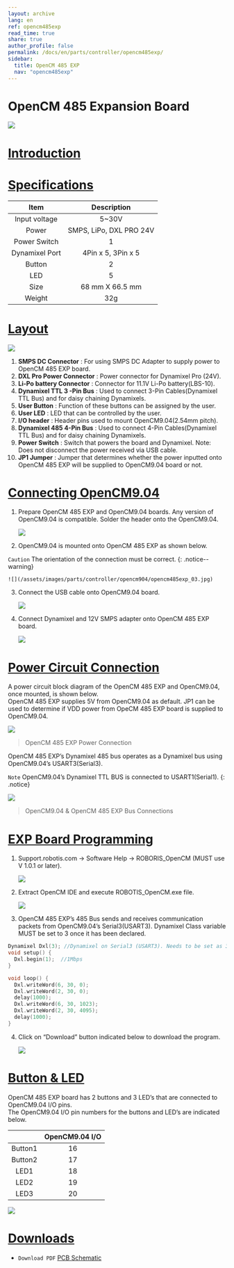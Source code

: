 ```yaml
---
layout: archive
lang: en
ref: opencm485exp
read_time: true
share: true
author_profile: false
permalink: /docs/en/parts/controller/opencm485exp/
sidebar:
  title: OpenCM 485 EXP
  nav: "opencm485exp"
---
```


# OpenCM 485 Expansion Board

![](/assets/images/parts/controller/opencm904/opencm485exp_product.jpg)

# [Introduction](#introduction)

# [Specifications](#specifications)

|Item|Description|
|:---:|:---:|
|Input voltage|5~30V|
|Power|SMPS, LiPo, DXL PRO 24V|
|Power Switch|1|
|Dynamixel Port|4Pin x 5, 3Pin x 5|
|Button|2|
|LED|5|
|Size|68 mm X 66.5 mm|
|Weight|32g|

# [Layout](#layout)

![](/assets/images/parts/controller/opencm904/opencm485exp_01.jpg)

1. **SMPS DC Connector** : For using SMPS DC Adapter to supply power to OpenCM 485 EXP board.
2. **DXL Pro Power Connector** : Power connector for Dynamixel Pro (24V).
3. **Li-Po battery Connector** : Connector for 11.1V Li-Po battery(LBS-10).
4. **Dynamixel TTL 3 -Pin Bus** : Used to connect 3-Pin Cables(Dynamixel TTL Bus) and for daisy chaining Dynamixels.
5. **User Button** : Function of these buttons can be assigned by the user.
6. **User LED** : LED that can be controlled by the user.
7. **I/O header** : Header pins used to mount OpenCM9.04(2.54mm pitch).
8. **Dynamixel 485 4-Pin Bus** : Used to connect 4-Pin Cables(Dynamixel TTL Bus) and for daisy chaining Dynamixels.
9. **Power Switch** : Switch that powers the board and Dynamixel. Note: Does not disconnect the power received via USB cable.
10. **JP1 Jumper** : Jumper that determines whether the power inputted onto OpenCM 485 EXP will be supplied to OpenCM9.04 board or not.


# [Connecting OpenCM9.04](#connecting-opencm904)

1. Prepare OpenCM 485 EXP and OpenCM9.04 boards. Any version of OpenCM9.04 is compatible. Solder the header onto the OpenCM9.04.
    
    ![](/assets/images/parts/controller/opencm904/opencm485exp_02.jpg)
    
2. OpenCM9.04 is mounted onto OpenCM 485 EXP as shown below.

  `Caution` The orientation of the connection must be correct.
  {: .notice--warning}

    ![](/assets/images/parts/controller/opencm904/opencm485exp_03.jpg)
 
3. Connect the USB cable onto OpenCM9.04 board.

    ![](/assets/images/parts/controller/opencm904/opencm485exp_04.jpg)

4. Connect Dynamixel and 12V SMPS adapter onto OpenCM 485 EXP board.

    ![](/assets/images/parts/controller/opencm904/opencm485exp_05.jpg)


# [Power Circuit Connection](#power-circuit-connection)

A power circuit block diagram of the OpenCM 485 EXP and OpenCM9.04, once mounted, is shown below.  
OpenCM 485 EXP supplies 5V from OpenCM9.04 as default. JP1 can be used to determine if VDD power from OpeCM 485 EXP board is supplied to OpenCM9.04.
 
![](/assets/images/parts/controller/opencm904/opencm485exp_06.png)
 
> OpenCM 485 EXP Power Connection
 
OpenCM 485 EXP’s Dynamixel 485 bus operates as a Dynamixel bus using OpenCM9.04’s USART3(Serial3).

`Note` OpenCM9.04’s Dynamixel TTL BUS is connected to USART1(Serial1).
{: .notice}

![](/assets/images/parts/controller/opencm904/opencm485exp_07.gif)
 
> OpenCM9.04 & OpenCM 485 EXP Bus Connections

# [EXP Board Programming](#exp-board-programming)

1. Support.robotis.com -> Software Help -> ROBORIS_OpenCM (MUST use V 1.0.1 or later).
 
    ![](/assets/images/parts/controller/opencm904/opencm485exp_08.png)
 
2. Extract OpenCM IDE and execute ROBOTIS_OpenCM.exe file.

    ![](/assets/images/parts/controller/opencm904/opencm485exp_09.jpg)
            
3. OpenCM 485 EXP’s 485 Bus sends and receives communication packets from OpenCM9.04’s Serial3(USART3).
Dynamixel Class variable MUST be set to 3 once it has been declared.

```cpp
Dynamixel Dxl(3); //Dynamixel on Serial3 (USART3). Needs to be set as 3 to used USART3 on OpenCM 485 EXP.
void setup() {
  Dxl.begin(1);  //1Mbps  
}

void loop() {  
  Dxl.writeWord(6, 30, 0);
  Dxl.writeWord(2, 30, 0);
  delay(1000);              
  Dxl.writeWord(6, 30, 1023);
  Dxl.writeWord(2, 30, 4095);
  delay(1000);
}
```

4. Click on “Download” button indicated below to download the program.
 
    ![](/assets/images/parts/controller/opencm904/opencm485exp_10.jpg)

# [Button & LED](#button-led)

OpenCM 485 EXP board has 2 buttons and 3 LED’s that are connected to OpenCM9.04 I/O pins.  
The OpenCM9.04 I/O pin numbers for the buttons and LED’s are indicated below.

||OpenCM9.04 I/O|
|:---:|:---:|
|Button1|16|
|Button2|17|
|LED1|18|
|LED2|19|
|LED3|20|
 
![](/assets/images/parts/controller/opencm904/opencm485exp_11.jpg)
 

# [Downloads](#downloads)

- `Download PDF` [PCB Schematic](http://support.robotis.com/en/baggage_files/opencm/schematic1___opencm_485exp.pdf)


[RoboPlus Task]: /docs/en/software/rplus1/task/getting_started/
[RoboPlus Motion]: ???/docs/en/software/rplus1/motion/
[RoboPlus Manager]: ???
[Number of pressed Start button]: /docs/en/software/rplus1/task/programming_02/#button-count
[Start button]: /docs/en/software/rplus1/task/programming_02/#button-count
[LN-101]: /docs/en/parts/interface/ln-101/
[ZIG-100]: /docs/en/parts/communication/zig-110/
[BT-110]: /docs/en/parts/communication/bt-110/
[BT-210]: /docs/en/parts/communication/bt-210/
[Automatic Turn-off]: /docs/en/software/rplus1/task/programming_02/#powersave-timer
[Firmware Update]: ???Roboplus
[Top Gerber]: http://support.robotis.com/en/baggage_files/opencm/opencm9.04__rev_1.0(131009)-top.pdf
[Bottom Gerber]: http://support.robotis.com/en/baggage_files/opencm/opencm9.04__rev_1.0(131009)-bottom.pdf
[Gerber]: http://support.robotis.com/en/baggage_files/opencm/opencm9.04__rev_1.0(131009)-gerber.pdf
[DARWIN-MINI Controller Firmware Update]: /docs/en/edu/mini/#firmware-update
